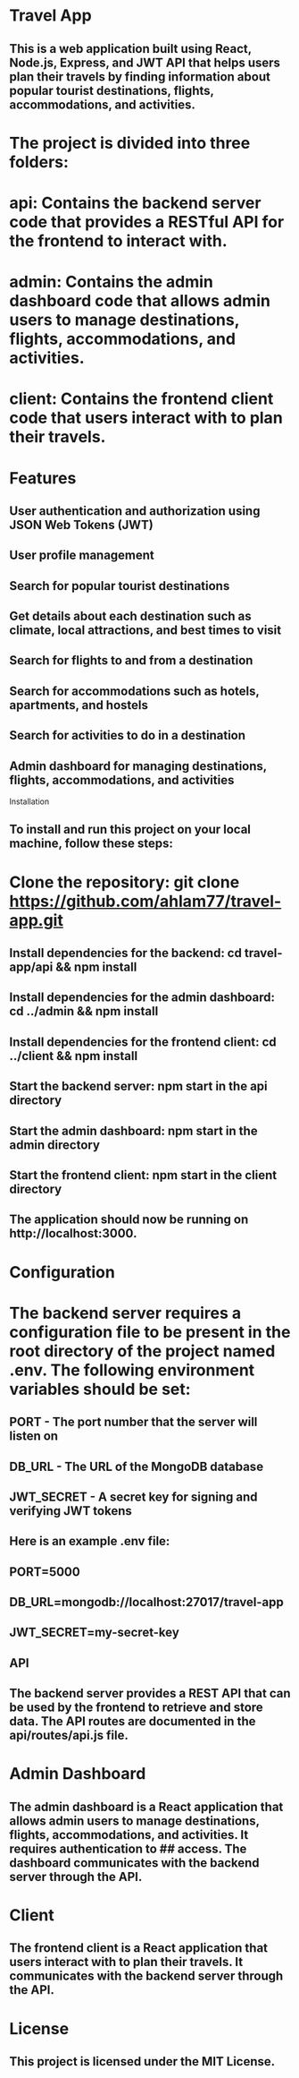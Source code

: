 # Travel App
## This is a web application built using React, Node.js, Express, and JWT API that helps users plan their travels by finding information about popular tourist destinations, flights, accommodations, and activities.

# The project is divided into three folders:

# api: Contains the backend server code that provides a RESTful API for the frontend to interact with.
# admin: Contains the admin dashboard code that allows admin users to manage destinations, flights, accommodations, and activities.
# client: Contains the frontend client code that users interact with to plan their travels.

# Features
## User authentication and authorization using JSON Web Tokens (JWT)
## User profile management
## Search for popular tourist destinations
## Get details about each destination such as climate, local attractions, and best times to visit
## Search for flights to and from a destination
## Search for accommodations such as hotels, apartments, and hostels
## Search for activities to do in a destination
## Admin dashboard for managing destinations, flights, accommodations, and activities
Installation
## To install and run this project on your local machine, follow these steps:

# Clone the repository: git clone https://github.com/ahlam77/travel-app.git
## Install dependencies for the backend: cd travel-app/api && npm install
## Install dependencies for the admin dashboard: cd ../admin && npm install
## Install dependencies for the frontend client: cd ../client && npm install
## Start the backend server: npm start in the api directory
## Start the admin dashboard: npm start in the admin directory
## Start the frontend client: npm start in the client directory
## The application should now be running on http://localhost:3000.

# Configuration
# The backend server requires a configuration file to be present in the root directory of the project named .env. The following environment variables should be set:

## PORT - The port number that the server will listen on
## DB_URL - The URL of the MongoDB database
## JWT_SECRET - A secret key for signing and verifying JWT tokens
## Here is an example .env file:

## PORT=5000
## DB_URL=mongodb://localhost:27017/travel-app
## JWT_SECRET=my-secret-key
## API
## The backend server provides a REST API that can be used by the frontend to retrieve and store data. The API routes are documented in the api/routes/api.js file.

# Admin Dashboard
## The admin dashboard is a React application that allows admin users to manage destinations, flights, accommodations, and activities. It requires authentication to ## access. The dashboard communicates with the backend server through the API.

# Client
## The frontend client is a React application that users interact with to plan their travels. It communicates with the backend server through the API.

# License
## This project is licensed under the MIT License.
